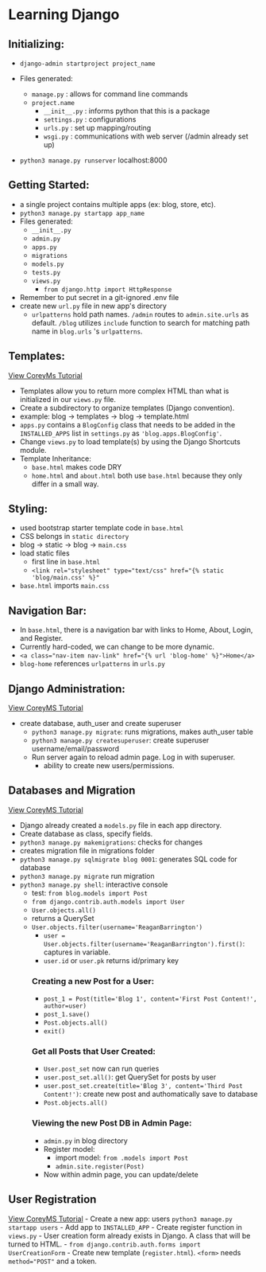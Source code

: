 # Learning Django

## Initializing:
- `django-admin startproject project_name`
- Files generated:
    - `manage.py` : allows for command line commands
    - `project.name`
        - `__init__.py` : informs python that this is a package
        - `settings.py` : configurations
        - `urls.py` : set up mapping/routing
        - `wsgi.py` : communications with web server (/admin already set up)

- `python3 manage.py runserver` localhost:8000

## Getting Started:
- a single project contains multiple apps (ex: blog, store, etc).
- `python3 manage.py startapp app_name`
- Files generated:
    - `__init__.py`
    - `admin.py`
    - `apps.py`
    - `migrations`
    - `models.py`
    - `tests.py`
    - `views.py`
        - `from django.http import HttpResponse`
- Remember to put secret in a git-ignored .env file
- create new `url.py` file in new app's directory
    - `urlpatterns` hold path names. `/admin` routes to `admin.site.urls` as default. `/blog` utilizes `include` function to search for matching path name in `blog.urls` 's `urlpatterns`.

## Templates:
[View CoreyMs Tutorial](https://www.youtube.com/watch?v=qDwdMDQ8oX4)
- Templates allow you to return more complex HTML than what is initialized in our `views.py` file.
- Create a subdirectory to organize templates (Django convention).
- example: blog -> templates -> blog -> template.html
- `apps.py` contains a `BlogConfig` class that needs to be added in the `INSTALLED_APPS` list in `settings.py` as `'blog.apps.BlogConfig'`.
- Change `views.py` to load template(s) by using the Django Shortcuts module.
- Template Inheritance:
    - `base.html` makes code DRY
    - `home.html` and `about.html` both use `base.html` because they only differ in a small way. 

## Styling:
- used bootstrap starter template code in `base.html`
- CSS belongs in `static directory`
- blog -> static -> blog -> `main.css`
- load static files
    - first line in `base.html`
    - ` <link rel="stylesheet" type="text/css" href="{% static 'blog/main.css' %}" `
- `base.html` imports `main.css`

## Navigation Bar:
- In `base.html`, there is a navigation bar with links to Home, About, Login, and Register.
- Currently hard-coded, we can change to be more dynamic.
- ` <a class="nav-item nav-link" href="{% url 'blog-home' %}">Home</a> `
- `blog-home` references `urlpatterns` in `urls.py`

## Django Administration:
[View CoreyMS Tutorial](https://www.youtube.com/watch?v=1PkNiYlkkjo)
- create database, auth_user and create superuser
    - `python3 manage.py migrate`: runs migrations, makes auth_user table
    - `python3 manage.py createsuperuser`: create superuser username/email/password
    - Run server again to reload admin page. Log in with superuser.
        - ability to create new users/permissions. 

## Databases and Migration
[View CoreyMS Tutorial](https://www.youtube.com/watch?v=aHC3uTkT9r8)
- Django already created a `models.py` file in each app directory. 
- Create database as class, specify fields.
- `python3 manage.py makemigrations`: checks for changes
- creates migration file in migrations folder
- `python3 manage.py sqlmigrate blog 0001`: generates SQL code for database
- `python3 manage.py migrate` run migration
- `python3 manage.py shell`: interactive console
    - test: `from blog.models import Post`
    - `from django.contrib.auth.models import User`
    - `User.objects.all()`
    - returns a QuerySet
    - `User.objects.filter(username='ReaganBarrington')`
        - `user = User.objects.filter(username='ReaganBarrington').first()`: captures in variable.
        - `user.id` or `user.pk` returns id/primary key
        ### Creating a new Post for a User:
        - `post_1 = Post(title='Blog 1', content='First Post Content!', author=user)`
         - `post_1.save()`
        - `Post.objects.all()`
        - `exit()`
        ### Get all Posts that User Created:
        - `User.post_set` now can run queries
        - `user.post_set.all()`: get QuerySet for posts by user
        - `user.post_set.create(title='Blog 3', content='Third Post Content!')`: create new post and authomatically save to database
        - `Post.objects.all()`
        ### Viewing the new Post DB in Admin Page:
        - `admin.py` in blog directory
        - Register model:
            - import model: `from .models import Post`
            - `admin.site.register(Post)` 
        - Now within admin page, you can update/delete

## User Registration
[View CoreyMS Tutorial](https://www.youtube.com/watch?v=q4jPR-M0TAQ)
    - Create a new app: users `python3 manage.py startapp users`
    - Add app to `INSTALLED_APP`
    - Create register function in `views.py`
        - User creation form already exists in Django. A class that will be turned to HTML. 
        - `from django.contrib.auth.forms import UserCreationForm`
    - Create new template (`register.html`). `<form>` needs `method="POST"` and a token.
    
